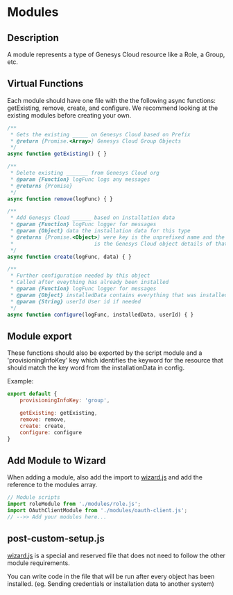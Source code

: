 # Modules

## Description

A module represents a type of Genesys Cloud resource like a Role, a Group, etc.

## Virtual Functions

Each module should have one file with the the following async functions: getExisting, remove, create, and configure.
We recommend looking at the existing modules before creating your own.

```javascript
/**
 * Gets the existing _____ on Genesys Cloud based on Prefix
 * @return {Promise.<Array>} Genesys Cloud Group Objects
 */
async function getExisting() { }
```

```javascript
/**
 * Delete existing _______ from Genesys Cloud org
 * @param {Function} logFunc logs any messages
 * @returns {Promise}
 */
async function remove(logFunc) { }
```

```javascript
/**
 * Add Genesys Cloud ______ based on installation data
 * @param {Function} logFunc logger for messages
 * @param {Object} data the installation data for this type
 * @returns {Promise.<Object>} were key is the unprefixed name and the values
 *                          is the Genesys Cloud object details of that type.
 */
async function create(logFunc, data) { }
```

```javascript
/**
 * Further configuration needed by this object
 * Called after eveything has already been installed
 * @param {Function} logFunc logger for messages
 * @param {Object} installedData contains everything that was installed by the wizard
 * @param {String} userId User id if needed
 */
async function configure(logFunc, installedData, userId) { }
```

## Module export

These functions should also be exported by the script module and a 'provisioningInfoKey' key which identifies the keyword for the resource that should match the key word from the installationData in config.

Example:
```javascript
export default {
    provisioningInfoKey: 'group',

    getExisting: getExisting,
    remove: remove,
    create: create,
    configure: configure
}
```

## Add Module to Wizard

When adding a module, also add the import to [wizard.js](../wizard.js) and add the reference to the modules array.

```javascript
// Module scripts
import roleModule from './modules/role.js';
import OAuthClientModule from './modules/oauth-client.js';
// -->> Add your modules here...
```

## post-custom-setup.js

[wizard.js](../post-custom-setup.js) is a special and reserved file that does not need to follow the other module requirements.

You can write code in the file that will be run after every object has been installed. (eg. Sending credentials or installation data to another system)
